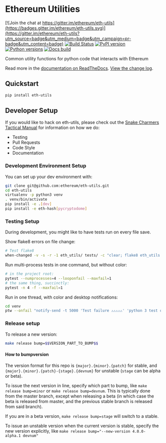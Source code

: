 # Ethereum Utilities

[![Join the chat at https://gitter.im/ethereum/eth-utils](https://badges.gitter.im/ethereum/eth-utils.svg)](https://gitter.im/ethereum/eth-utils?utm_source=badge&utm_medium=badge&utm_campaign=pr-badge&utm_content=badge)
[![Build Status](https://circleci.com/gh/ethereum/eth-utils.svg?style=shield)](https://circleci.com/gh/ethereum/eth-utils)
[![PyPI version](https://badge.fury.io/py/eth-utils.svg)](https://badge.fury.io/py/eth-utils)
[![Python versions](https://img.shields.io/pypi/pyversions/eth-utils.svg)](https://pypi.python.org/pypi/eth-utils)
[![Docs build](https://readthedocs.org/projects/eth-utils/badge/?version=latest)](http://eth-utils.readthedocs.io/en/latest/?badge=latest)
   

Common utility functions for python code that interacts with Ethereum

Read more in the [documentation on ReadTheDocs](https://eth-utils.readthedocs.io/). [View the change log](https://eth-utils.readthedocs.io/en/latest/release_notes.html).

## Quickstart

```sh
pip install eth-utils
```

## Developer Setup

If you would like to hack on eth-utils, please check out the [Snake Charmers
Tactical Manual](https://github.com/ethereum/snake-charmers-tactical-manual)
for information on how we do:

- Testing
- Pull Requests
- Code Style
- Documentation

### Development Environment Setup

You can set up your dev environment with:

```sh
git clone git@github.com:ethereum/eth-utils.git
cd eth-utils
virtualenv -p python3 venv
. venv/bin/activate
pip install -e .[dev]
pip install -e eth-hash[pycryptodome]
```

### Testing Setup

During development, you might like to have tests run on every file save.

Show flake8 errors on file change:

```sh
# Test flake8
when-changed -v -s -r -1 eth_utils/ tests/ -c "clear; flake8 eth_utils tests && echo 'flake8 success' || echo 'error'"
```

Run multi-process tests in one command, but without color:

```sh
# in the project root:
pytest --numprocesses=4 --looponfail --maxfail=1
# the same thing, succinctly:
pytest -n 4 -f --maxfail=1
```

Run in one thread, with color and desktop notifications:

```sh
cd venv
ptw --onfail "notify-send -t 5000 'Test failure ⚠⚠⚠⚠⚠' 'python 3 test on eth-utils failed'" ../tests ../eth_utils
```

### Release setup

To release a new version:

```sh
make release bump=$$VERSION_PART_TO_BUMP$$
```

#### How to bumpversion

The version format for this repo is `{major}.{minor}.{patch}` for stable, and
`{major}.{minor}.{patch}-{stage}.{devnum}` for unstable (`stage` can be alpha or beta).

To issue the next version in line, specify which part to bump,
like `make release bump=minor` or `make release bump=devnum`. This is typically done from the
master branch, except when releasing a beta (in which case the beta is released from master,
and the previous stable branch is released from said branch).

If you are in a beta version, `make release bump=stage` will switch to a stable.

To issue an unstable version when the current version is stable, specify the
new version explicitly, like `make release bump="--new-version 4.0.0-alpha.1 devnum"`
